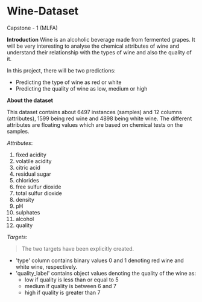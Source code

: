 # Wine-Dataset
Capstone - 1 (MLFA)

**Introduction**
Wine is an alcoholic beverage made from fermented grapes. It will be very interesting to analyse the chemical attributes of wine and understand their relationship with the types of wine and also the quality of it.

In this project, there will be two predictions:
* Predicting the type of wine as red or white
* Predicting the quality of wine as low, medium or high

**About the dataset**

This dataset contains about 6497 instances (samples) and 12 columns (attributes), 1599 being red wine and 4898 being white wine.
The different attributes are floating values which are based on chemical tests on the samples.

*Attributes*:
1. fixed acidity
2. volatile acidity
3. citric acid
4. residual sugar
5. chlorides
6. free sulfur dioxide
7. total sulfur dioxide
8. density
9. pH
10. sulphates
11. alcohol
12. quality

*Targets*:
> The two targets have been explicitly created.
* 'type' column contains binary values 0 and 1 denoting red wine and white wine, respectively.
* 'quality_label' contains object values denoting the quality of the wine as:
  * low if quality is less than or equal to 5
  * medium if quality is between 6 and 7
  * high if quality is greater than 7
